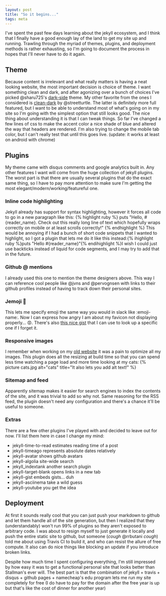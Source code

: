 ```yaml
---
layout: post
title: "So it begins..."
tags: meta
---
```

I've spent the past few days learning about the jekyll ecosystem, and I think that I finally have a good enough lay of the land to get my site up and running. Trawling through the myriad of themes, plugins, and deployment methods is rather exhausting, so I'm going to document the process in hopes that I'll never have to do it again.

## Theme
Because content is irrelevant and what really matters is having a neat looking website, the most important decision is choice of theme. I want something clean and dark, and after agonizing over a bunch of choices I've picked @sharu725's [dark-side](https://github.com/sharu725/dark-side) theme. My other favorite from the ones I considered is [clean-dark](https://github.com/streetturtle/jekyll-clean-dark) by @streetturtle. The latter is definitely more full featured, but I want to be able to understand most of what's going on in my site so I'm going with the simplest option that still looks good. The nice thing about understanding it is that I can tweak things. So far I've changed a few lines of css to make the accent color a nice shade of blue and altered the way that headers are rendered. I'm also trying to change the mobile tab color, but I can't really test that until this goes live. (update: it works at least on android with chrome)

## Plugins

My theme came with disqus comments and google analytics built in. Any other features I want will come from the huge collection of jekyll plugins. The worst part is that there are usually several plugins that do the exact same thing, so I have to pay more attention to make sure I'm getting the most elegant/modern/working/featureful one.

### Inline code highlighting

Jekyll already has support for syntax highlighting, however it forces all code to go in a new paragraph like this:
{% highlight ruby %}
puts "Hello, #{reader_name}. Check out this really long line of text which hopefully wraps correctly on mobile or at least scrolls correctly!" {% endhighlight %}
This would be annoying if I had a bunch of short code snippets that I wanted to highlight, so I got a plugin that lets me do it like this instead:{% ihighlight ruby %}puts "Hello #{reader_name}"{% endihighlight %}I wish I could just use backticks instead of liquid for code segments, and I may try to add that in the future.

### Github @ mentions

I already used this one to mention the theme designers above. This way I can reference cool people like @jvns and @pervognsen with links to their github profiles instead of having to track down their personal sites.

### Jemoji :pineapple:

This lets me specify emoji the same way you would in slack like :emoji-name:. Now I can express how angry I am about my favicon not displaying properly... :rage:. There's also [this nice gist](https://gist.github.com/rxaviers/7360908) that I can use to look up a specific one if I forget it.

### Responsive images

I remember when working on my [old website](https://web.archive.org/web/20180704224759/http://www.josephryan.me/) it was a pain to optimize all my images. This plugin does all the resizing at build time so that you can spend less time watching a page load and more time looking at my cats:
{% picture cats.jpg alt="cats" title="It also lets you add alt text!" %}

### Sitemap and feed

Apparently sitemap makes it easier for search engines to index the contents of the site, and it was trivial to add so why not. Same reasoning for the RSS feed, the plugin doesn't need any configuration and there's a chance it'll be useful to someone.

### Extras

There are a few other plugins I've played with and decided to leave out for now. I'll list them here in case I change my mind:
- jekyll-time-to-read estimates reading time of a post
- jekyll-timeago represents absolute dates relatively
- jekyll-avatar shows github avatars
- jekyll-algolia site-wide search
- jekyll_indextank another search plugin
- jekyll-target-blank opens links in a new tab
- jekyll-gist embeds gists... duh
- jekyll-asciinema take a wild guess
- jekyll-youtube you get the idea

## Deployment

At first it sounds really cool that you can just push your markdown to github and let them handle all of the site generation, but then I realized that they (understandably)  won't run 99% of plugins so they aren't exposed to arbitrary code. I was about to resign myself to just generate it locally and push the entire static site to github, but someone (_cough_ @rrbutani _cough_) told me about using Travis CI to build it, and who can resist the allure of free compute. It also can do nice things like blocking an update if you introduce broken links.

Despite how much time I spent configuring everything, I'm still impressed by how easy it was to get a functional personal site that looks better than Stallman's ever will. The best part is that the combination of jekyll + travis + disqus + github pages + namecheap's edu program lets me run my site completely for free (I do have to pay for the domain after the free year is up but that's like the cost of dinner for another year)

